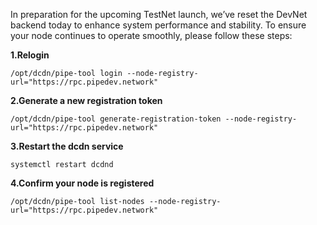 In preparation for the upcoming TestNet launch, we’ve reset the DevNet backend today to enhance system performance and stability. To ensure your node continues to operate smoothly, please follow these steps:

**1.Relogin**
```
/opt/dcdn/pipe-tool login --node-registry-url="https://rpc.pipedev.network"
```

**2.Generate a new registration token**
```
/opt/dcdn/pipe-tool generate-registration-token --node-registry-url="https://rpc.pipedev.network"
```

**3.Restart the dcdn service**
```
systemctl restart dcdnd
```

**4.Confirm your node is registered**
```
/opt/dcdn/pipe-tool list-nodes --node-registry-url="https://rpc.pipedev.network"
```
